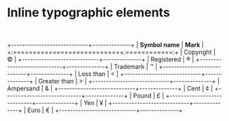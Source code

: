 # Inline typographic elements

&nbsp;

+----------------------------+--------------+
| **Symbol name**            | **Mark**     |
+:===========================+:============:+
| Copyright                  | &copy;       |
+----------------------------+--------------+
| Registered                 | &reg;        |
+----------------------------+--------------+
| Trademark                  | &trade;      |
+----------------------------+--------------+
| Less than                  | &lt;         |
+----------------------------+--------------+
| Greater than               | &gt;         |
+----------------------------+--------------+
| Ampersand                  | &amp;        |
+----------------------------+--------------+
| Cent                       | &cent;       |
+----------------------------+--------------+
| Pound                      | &pound;      |
+----------------------------+--------------+
| Yen                        | &yen;        |
+----------------------------+--------------+
| Euro                       | &euro;       |
+----------------------------+--------------+